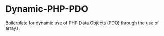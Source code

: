 # Dynamic-PHP-PDO
Boilerplate for dynamic use of PHP Data Objects (PDO) through the use of arrays. 
